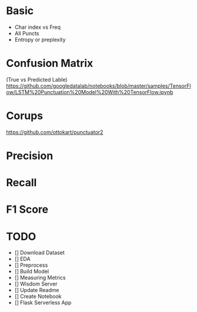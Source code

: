 # Basic
- Char index vs Freq
- All Puncts
- Entropy or preplexity


# Confusion Matrix
(True vs Predicted Lable)
https://github.com/googledatalab/notebooks/blob/master/samples/TensorFlow/LSTM%20Punctuation%20Model%20With%20TensorFlow.ipynb

# Corups
https://github.com/ottokart/punctuator2

# Precision 
# Recall
# F1 Score

# TODO
- [] Download Dataset
- [] EDA
- [] Preprocess
- [] Build Model
- [] Measuring Metrics
- [] Wisdom Server
- [] Update Readme
- [] Create Notebook
- [] Flask Serverless App
